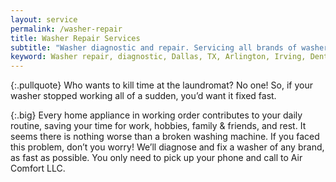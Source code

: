 ```yaml
---
layout: service
permalink: /washer-repair
title: Washer Repair Services
subtitle: "Washer diagnostic and repair. Servicing all brands of washers. We work in Dallas-Fort Worth Area."
keyword: Washer repair, diagnostic, Dallas, TX, Arlington, Irving, Denton, Lewisville, Plano, Carrollton, Frisco, Keller, Grapevine, Bedford, Euless, Southlake, Lake Dallas, Roanoke, Argyle, Hebron, Richardson, Corinth, Lantana, Copper Canyon, Highland Village, Double Oak, Watauga, Melody Hills, Richland Hills, North Richland Hills, Haltom City, Blue Mound
---
```


{:.pullquote}
Who wants to kill time at the laundromat? No one! So, if your washer stopped working all of a sudden, you’d want it fixed fast.

{:.big}
Every home appliance in working order contributes to your daily routine, saving your time for work, hobbies, family & friends, and rest. It seems there is nothing worse than a broken washing machine. If you faced this problem, don’t you worry! We’ll diagnose and fix a washer of any brand, as fast as possible. You only need to pick up your phone and call to Air Comfort LLC.

